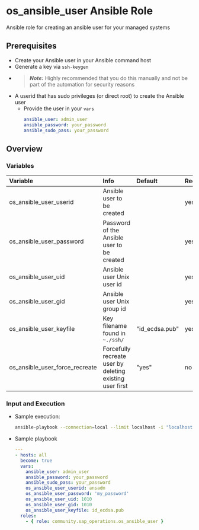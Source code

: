 # os_ansible_user Ansible Role

Ansible role for creating an ansible user for your managed systems

## Prerequisites

- Create your Ansible user in your Ansible command host
- Generate a key via `ssh-keygen`
- > **_Note:_**  Highly recommended that you do this manually and not be part of the automation for security reasons
- A userid that has sudo privileges (or direct root) to create the Ansible user
  -   Provide the user in your `vars`
        ```yaml
        ansible_user: admin_user
        ansible_password: your_password
        ansible_sudo_pass: your_password
        ```

## Overview

### Variables

| **Variable**                    | **Info**                                                               | **Default**      | **Required** |
| :---                            | :---                                                                   | :---             | :---         |
| os_ansible_user_userid          | Ansible user to be created                                             | <none>           | yes          |
| os_ansible_user_password        | Password of the Ansible user to be created                             | <none>           | yes          |
| os_ansible_user_uid             | Ansible user Unix user id                                              | <none>           | yes          |
| os_ansible_user_gid             | Ansible user Unix group id                                             | <none>           | yes          |
| os_ansible_user_keyfile         | Key filename found in `~./ssh/`                                        | "id_ecdsa.pub"   | yes          |
| os_ansible_user_force_recreate  | Forcefully recreate user by deleting existing user first               | "yes"            | no           |

### Input and Execution

- Sample execution:

    ```bash
    ansible-playbook --connection=local --limit localhost -i "localhost," os-create-ansible-user.yml"
    ```

- Sample playbook

    ```yaml
    ---
    - hosts: all
      become: true
      vars:
        ansible_user: admin_user
        ansible_password: your_password
        ansible_sudo_pass: your_password
        os_ansible_user_userid: ansadm
        os_ansible_user_password: 'my_password'
        os_ansible_user_uid: 1010
        os_ansible_user_gid: 1010
        os_ansible_user_keyfile: id_ecdsa.pub
      roles:
        - { role: community.sap_operations.os_ansible_user }
    ```
